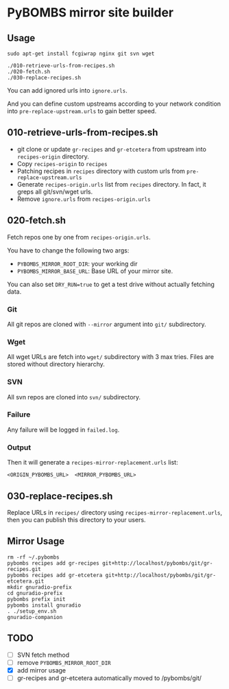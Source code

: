 # PyBOMBS mirror site builder

## Usage

    sudo apt-get install fcgiwrap nginx git svn wget

```
./010-retrieve-urls-from-recipes.sh
./020-fetch.sh
./030-replace-recipes.sh
```

You can add ignored urls into `ignore.urls`.

And you can define custom upstreams according to your network condition into `pre-replace-upstream.urls` to gain better speed.


## 010-retrieve-urls-from-recipes.sh

 - git clone or update `gr-recipes` and `gr-etcetera` from upstream into `recipes-origin` directory.
 - Copy `recipes-origin` to `recipes`
 - Patching recipes in `recipes` directory with custom urls from `pre-replace-upstream.urls`
 - Generate `recipes-origin.urls` list from `recipes` directory. In fact, it greps all git/svn/wget urls.
 - Remove `ignore.urls` from `recipes-origin.urls`

## 020-fetch.sh

 Fetch repos one by one from `recipes-origin.urls`.

 You have to change the following two args:

 - `PYBOMBS_MIRROR_ROOT_DIR`: your working dir
 - `PYBOMBS_MIRROR_BASE_URL`: Base URL of your mirror site.

 You can also set `DRY_RUN=true` to get a test drive without actually fetching data.

### Git

 All git repos are cloned with `--mirror` argument into `git/` subdirectory.

### Wget

 All wget URLs are fetch into `wget/` subdirectory with 3 max tries. Files are stored without directory hierarchy.

### SVN

 All svn repos are cloned into `svn/` subdirectory.

### Failure

 Any failure will be logged in `failed.log`.

### Output

 Then it will generate a `recipes-mirror-replacement.urls` list:

    <ORIGIN_PYBOMBS_URL>  <MIRROR_PYBOMBS_URL>

## 030-replace-recipes.sh

 Replace URLs in `recipes/` directory using `recipes-mirror-replacement.urls`, then you can publish this directory to your users.


## Mirror Usage

    rm -rf ~/.pybombs
    pybombs recipes add gr-recipes git+http://localhost/pybombs/git/gr-recipes.git 
    pybombs recipes add gr-etcetera git+http://localhost/pybombs/git/gr-etcetera.git 
    mkdir gnuradio-prefix
    cd gnuradio-prefix
    pybombs prefix init
    pybombs install gnuradio
    . ./setup_env.sh
    gnuradio-companion

## TODO

 - [ ] SVN fetch method
 - [ ] remove `PYBOMBS_MIRROR_ROOT_DIR`
 - [X] add mirror usage
 - [ ] gr-recipes and gr-etcetera automatically moved to /pybombs/git/
